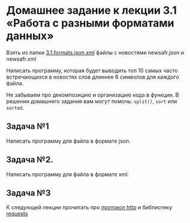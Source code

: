 # Домашнее задание к лекции 3.1 «Работа с разными форматами данных»

Взять из папки [3.1.formats.json.xml](https://github.com/netology-code/py-homework-basic-files/tree/master/3.1.formats.json.xml) файлы с новостями newsafr.json и newsafr.xml

Написать программу, которая будет выводить топ 10 самых часто встречающихся в новостях слов длиннее 6 символов для каждого файла.

Не забываем про декомпозицию и организацию кода в функции. В решении домашнего задания вам могут помочь: `split()`, `sort` или `sorted`.

## Задача №1
Написать программу для файла в формате json.

## Задача №2.
Написать программу для файла в формате xml.

## Задача №3
К следующей лекции прочитать про [протокол http](https://ru.wikipedia.org/wiki/HTTP) и библиотеку [requests](https://khashtamov.com/ru/python-requests/)